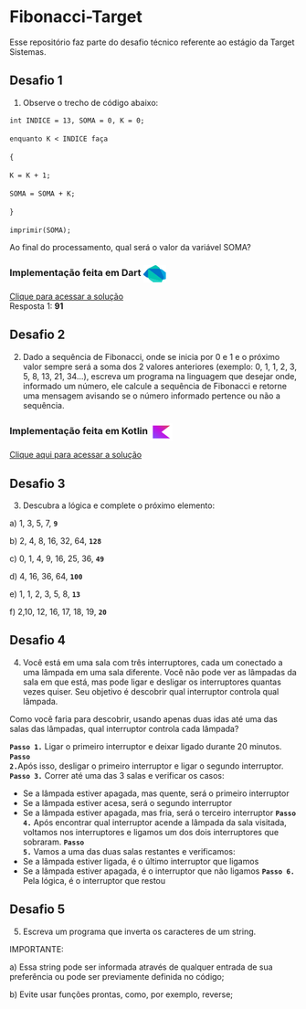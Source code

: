 # Fibonacci-Target
Esse repositório faz parte do desafio técnico referente ao estágio da Target Sistemas. 

## Desafio 1
1) Observe o trecho de código abaixo:
```
int INDICE = 13, SOMA = 0, K = 0;

enquanto K < INDICE faça

{

K = K + 1;

SOMA = SOMA + K;

}

imprimir(SOMA);
```


Ao final do processamento, qual será o valor da variável SOMA?
### Implementação feita em Dart <img align="center" alt="Joao-Dart" height="30" width="40" src="https://raw.githubusercontent.com/devicons/devicon/master/icons/dart/dart-original.svg">
[Clique para acessar a solução](https://github.com/jolucas245/Desafio-Target-Sistemas/blob/main/soma/soma.dart)<br>
Resposta 1: **91** 

## Desafio 2
2) Dado a sequência de Fibonacci, onde se inicia por 0 e 1 e o próximo valor sempre será a soma dos 2 valores anteriores (exemplo: 0, 1, 1, 2, 3, 5, 8, 13, 21, 34...), escreva um programa na linguagem que desejar onde, informado um número, ele calcule a sequência de Fibonacci e retorne uma mensagem avisando se o número informado pertence ou não a sequência.
### Implementação feita em Kotlin <img align="center" alt="Joao-Kotlin" height="30" width="40" src="https://raw.githubusercontent.com/devicons/devicon/master/icons/kotlin/kotlin-original.svg">
[Clique aqui para acessar a solução](https://github.com/jolucas245/Desafio-Target-Sistemas/blob/main/fibonacci/Fibonacci.kt)

## Desafio 3
3) Descubra a lógica e complete o próximo elemento:

a) 1, 3, 5, 7, <strong><code>9</code></strong>

b) 2, 4, 8, 16, 32, 64, <strong><code>128</code></strong>

c) 0, 1, 4, 9, 16, 25, 36, <strong><code>49</code></strong>

d) 4, 16, 36, 64, <strong><code>100</code></strong>

e) 1, 1, 2, 3, 5, 8, <strong><code>13</code></strong>

f) 2,10, 12, 16, 17, 18, 19, <strong><code>20</code></strong>

## Desafio 4
4) Você está em uma sala com três interruptores, cada um conectado a uma lâmpada em uma sala diferente. Você não pode ver as lâmpadas da sala em que está, mas pode ligar e desligar os interruptores quantas vezes quiser. Seu objetivo é descobrir qual interruptor controla qual lâmpada.

Como você faria para descobrir, usando apenas duas idas até uma das salas das lâmpadas, qual interruptor controla cada lâmpada?

<strong><code>Passo 1.</code></strong> Ligar o primeiro interruptor e deixar ligado durante 20 minutos.
<strong><code>Passo 2.</code></strong>Após isso, desligar o primeiro interruptor e ligar o segundo interruptor.
<strong><code>Passo 3.</code></strong> Correr até uma das 3 salas e verificar os casos:
- Se a lâmpada estiver apagada, mas quente, será o primeiro interruptor
- Se a lâmpada estiver acesa, será o segundo interruptor
- Se a lâmpada estiver apagada, mas fria, será o terceiro interruptor
<strong><code>Passo 4.</code></strong> Após encontrar qual interruptor acende a lâmpada da sala visitada, voltamos nos interruptores e ligamos um dos dois interruptores que sobraram.
<strong><code>Passo 5.</code></strong> Vamos a uma das duas salas restantes e verificamos:
- Se a lâmpada estiver ligada, é o último interruptor que ligamos
- Se a lâmpada estiver apagada, é o interruptor que não ligamos
<strong><code>Passo 6.</code></strong> Pela lógica, é o interruptor que restou

## Desafio 5
5) Escreva um programa que inverta os caracteres de um string.

IMPORTANTE:

a) Essa string pode ser informada através de qualquer entrada de sua preferência ou pode ser previamente definida no código;

b) Evite usar funções prontas, como, por exemplo, reverse;
